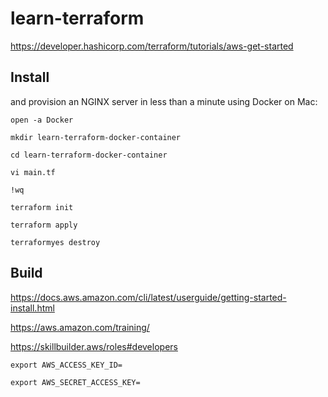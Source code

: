 # learn-terraform

https://developer.hashicorp.com/terraform/tutorials/aws-get-started

## Install
and  provision an NGINX server in less than a minute using Docker on Mac:

`open -a Docker`

`mkdir learn-terraform-docker-container`

`cd learn-terraform-docker-container`

`vi main.tf`

`!wq`

`terraform init`

`terraform apply`

`terraformyes destroy`

## Build

https://docs.aws.amazon.com/cli/latest/userguide/getting-started-install.html

https://aws.amazon.com/training/

https://skillbuilder.aws/roles#developers


`export AWS_ACCESS_KEY_ID=`

`export AWS_SECRET_ACCESS_KEY=`

